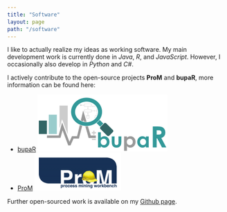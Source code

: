 ```yaml
---
title: "Software"
layout: page
path: "/software"
---
```


I like to actually realize my ideas as working software. My main development work is currently done in *Java*, *R*, and *JavaScript*. 
However, I occasionally also develop in *Python* and *C#*.

I actively contribute to the open-source projects **ProM** and **bupaR**, more information can be found here:
* [bupaR](/software/bupar) [![bupaR](bupar/logo_breed_zonder_tekst.png)](/software/bupar)
* [ProM](/software/prom) [![ProM](prom/prom_subtitle_hat_300.png)](/software/bupar)

Further open-sourced work is available on my [Github page](https://github.com/fmannhardt).
